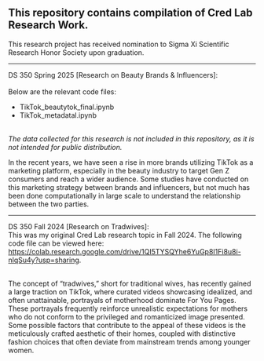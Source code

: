 ## This repository contains compilation of Cred Lab Research Work.

This research project has received nomination to Sigma Xi Scientific Research Honor Society upon graduation.

------------------------------------------
DS 350 Spring 2025 [Research on Beauty Brands & Influencers]: <br><br>
Below are the relevant code files: <br>
- TikTok_beautytok_final.ipynb <br>
- TikTok_metadatal.ipynb <br><br>

*The data collected for this research is not included in this repository, as it is not intended for public distribution.*

In the recent years, we have seen a rise in more brands utilizing TikTok as a marketing platform, especially in the beauty industry to target Gen Z consumers and reach a wider audience. Some studies have conducted on this marketing strategy between brands and influencers, but not much has been done computationally in large scale to understand the relationship between the two parties.

------------------------------------------
DS 350 Fall 2024 [Research on Tradwives]: <br>
This was my original Cred Lab research topic in Fall 2024. The following code file can be viewed here: https://colab.research.google.com/drive/1QI5TYSQYhe6YuGp8I1Fi8u8i-nlqSu4y?usp=sharing.

<br>
The concept of “tradwives,” short for traditional wives, has recently gained a large
traction on TikTok, where curated videos showcasing idealized, and often unattainable,
portrayals of motherhood dominate For You Pages. These portrayals frequently reinforce
unrealistic expectations for mothers who do not conform to the privileged and romanticized
image presented. Some possible factors that contribute to the appeal of these videos is the
meticulously crafted aesthetic of their homes, coupled with distinctive fashion choices that often
deviate from mainstream trends among younger women.
